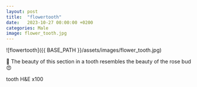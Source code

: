 ```yaml
---
layout: post
title:  "flowertooth"
date:   2023-10-27 00:00:00 +0200
categories: Male
image: flower_tooth.jpg
---
```


![flowertooth]({{ BASE_PATH }}/assets/images/flower_tooth.jpg)

 🔬
 The beauty of this section in a tooth resembles the beauty of the rose bud 😍

tooth H&E x100
